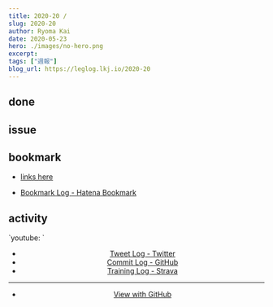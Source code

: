 ```yaml
---
title: 2020-20 / 
slug: 2020-20
author: Ryoma Kai
date: 2020-05-23
hero: ./images/no-hero.png
excerpt: 
tags: ["週報"]
blog_url: https://leglog.lkj.io/2020-20
---
```


<!--greeting here-->

## done

### 

## issue

### 

## bookmark

- [links here]()


- [Bookmark Log - Hatena Bookmark](https://b.hatena.ne.jp/Ryo_K/bookmark)

## activity

<Tweet tweetLink="" align="center" />
<Instagram instagramId="" />
`youtube: `

- [Tweet Log - Twitter](https://twitter.com/search?q=(from%3Alegnoh)%20until%3A2020-05-23%20since%3A2020-05-17%20-filter%3Areplies&src=typed_query)
- [Commit Log - GitHub](https://github.com/legnoh?tab=overview&from=2020-05-17&to=2020-05-23)
- [Training Log - Strava](https://www.strava.com/athletes/47349424/training/log)

----

- [View with GitHub](https://github.com/legnoh/leglog/blob/master/content/posts/202x/2020/20/index.md)
